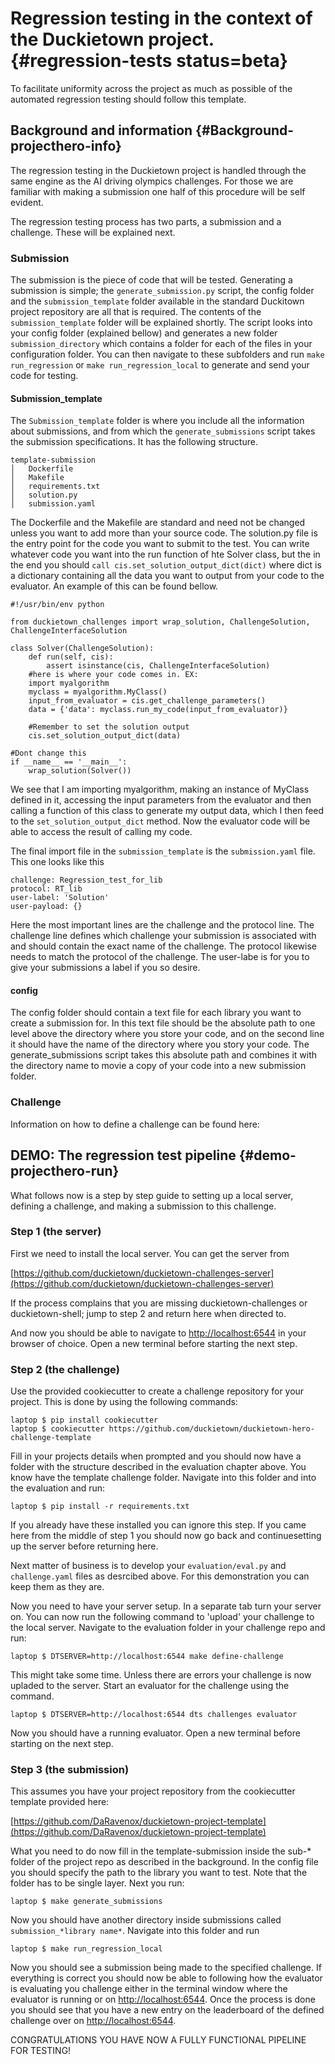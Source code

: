 # Regression testing in the context of the Duckietown project. {#regression-tests status=beta}

To facilitate uniformity across the project as much as possible of the automated regression testing should follow this template.

## Background and information {#Background-projecthero-info}

The regression testing in the Duckietown project is handled through the same engine as the AI driving olympics challenges. For those we are familiar with making a submission one half of this procedure will be self evident.

The regression testing process has two parts, a submission and a challenge. These will be explained next.

### Submission

The submission is the piece of code that will be tested. Generating a submission is simple; the `generate_submission.py` script, the config folder and the `submission_template` folder available in the standard Duckitown project repository are all that is required. The contents of the `submission_template` folder will be explained shortly. The script looks into your config folder (explained bellow) and generates a new folder `submission_directory` which contains a folder for each of the files in your configuration folder. You can then navigate to these subfolders and run `make run_regression` or `make run_regression_local` to generate and send your code for testing.

#### Submission\_template
The `Submission_template` folder is where you include all the information about submissions, and from which the `generate_submissions` script takes the submission specifications. It has the following structure.

```
template-submission
│   Dockerfile
│   Makefile
│   requirements.txt
│   solution.py
│   submission.yaml
```

The Dockerfile and the Makefile are standard and need not be changed unless you want to add more than your source code. The solution.py file is the entry point for the code you want to submit to the test. You can write whatever code you want into the run function of hte Solver class, but the in the end you should `call cis.set_solution_output_dict(dict)` where dict is a dictionary containing all the data you want to output from your code to the evaluator. An example of this can be found bellow. 

```
#!/usr/bin/env python

from duckietown_challenges import wrap_solution, ChallengeSolution, ChallengeInterfaceSolution

class Solver(ChallengeSolution):
    def run(self, cis):
        assert isinstance(cis, ChallengeInterfaceSolution)
	#here is where your code comes in. EX:
	import myalgorithm	
	myclass = myalgorithm.MyClass()
	input_from_evaluator = cis.get_challenge_parameters()
	data = {'data': myclass.run_my_code(input_from_evaluator)}
	
	#Remember to set the solution output
	cis.set_solution_output_dict(data)

#Dont change this
if __name__ == '__main__':
    wrap_solution(Solver())
```
We see that I am importing myalgorithm, making an instance of MyClass defined in it, accessing the input parameters from the evaluator and then calling a function of this class to generate my output data, which I then feed to the `set_solution_output_dict` method. Now the evaluator code will be able to access the result of calling my code.

The final import file in the `submission_template` is the `submission.yaml` file. This one looks like this

```
challenge: Regression_test_for_lib
protocol: RT_lib
user-label: 'Solution'
user-payload: {}
```

Here the most important lines are the challenge and the protocol line. The challenge line defines which challenge your submission is associated with and should contain the exact name of the challenge. The protocol likewise needs to match the protocol of the challenge. The user-labe is for you to give your submissions a label if you so desire.

#### config

The config folder should contain a text file for each library you want to create a submission for. In this text file should be the absolute path to one level above the directory where you store your code, and on the second line it should have the name of the directory where you story your code. The generate\_submissions script takes this absolute path and combines it with the directory name to movie a copy of your code into a new submission folder.


### Challenge
Information on how to define a challenge can be found here:


## DEMO: The regression test pipeline {#demo-projecthero-run}

What follows now is a step by step guide to setting up a local server, defining a challenge, and making a submission to this challenge.

### Step 1 (the server)
First we need to install the local server. You can get the server from 

[https://github.com/duckietown/duckietown-challenges-server](https://github.com/duckietown/duckietown-challenges-server)

If the process complains that you are missing duckietown-challenges or duckietown-shell; jump to step 2 and return here when directed to.

And now you should be able to navigate to [http://localhost:6544](http://localhost:6544) in your browser of choice. Open a new terminal before starting the next step.

### Step 2 (the challenge) 

Use the provided cookiecutter to create a challenge repository for your project. This is done by using the following commands:

    laptop $ pip install cookiecutter
    laptop $ cookiecutter https://github.com/duckietown/duckietown-hero-challenge-template

Fill in your projects details when prompted and you should now have a folder with the structure described in the evaluation chapter above.
You know have the template challenge folder. Navigate into this folder and into the evaluation and run:

    laptop $ pip install -r requirements.txt 

If you already have these installed you can ignore this step. If you came here from the middle of step 1 you should now go back and continuesetting up the server before returning here.

Next matter of business is to develop your `evaluation/eval.py` and `challenge.yaml` files as desrcibed above. For this demonstration you can keep them as they are.

Now you need to have your server setup. In a separate tab turn your server on. You can now run the following command to 'upload' your challenge to the local server. Navigate to the evaluation folder in your challenge repo and run:

    laptop $ DTSERVER=http://localhost:6544 make define-challenge

This might take some time. Unless there are errors your challenge is now upladed to the server. Start an evaluator for the challenge using the command.

    laptop $ DTSERVER=http://localhost:6544 dts challenges evaluator

Now you should have a running evaluator. Open a new terminal before starting on the next step.

### Step 3 (the submission)

This assumes you have your project repository from the cookiecutter template provided here:

[https://github.com/DaRavenox/duckietown-project-template](https://github.com/DaRavenox/duckietown-project-template)

What you need to do now fill in the template-submission inside the sub-\* folder of the project repo as described in the background. In the config file you should specify the path to the library you want to test. Note that the folder has to be single layer. Next you run:

    laptop $ make generate_submissions

Now you should have another directory inside submissions called `submission_*library name*`. Navigate into this folder and run

    laptop $ make run_regression_local

Now you should see a submission being made to the specified challenge. If everything is correct you should now be able to following how the evaluator is evaluating you challenge either in the terminal window where the evaluator is running or on [http://localhost:6544](http://localhost:6544). Once the process is done you should see that you have a new entry on the leaderboard of the defined challenge over on [http://localhost:6544](http://localhost:6544). 

CONGRATULATIONS YOU HAVE NOW A FULLY FUNCTIONAL PIPELINE FOR TESTING!





